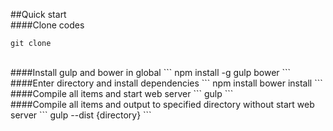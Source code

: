 ##Quick start
<br>
####Clone codes
```
git clone 
```
<br>	
####Install gulp and bower in global
```
npm install -g gulp bower
```
<br>	
####Enter directory and install dependencies
```
npm install
bower install
```
<br>
####Compile all items and start web server
```
gulp
```
<br>
####Compile all items and output to specified directory without start web server
```
gulp --dist {directory}
```
